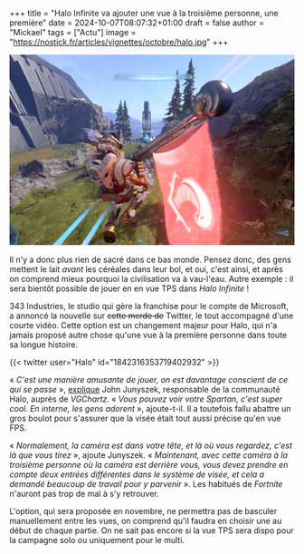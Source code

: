 +++
title = "Halo Infinite va ajouter une vue à la troisième personne, une première"
date = 2024-10-07T08:07:32+01:00
draft = false
author = "Mickael"
tags = ["Actu"]
image = "https://nostick.fr/articles/vignettes/octobre/halo.jpg"
+++

![Halo Infinite](halo.jpg "Légende de l’image") 

Il n'y a donc plus rien de sacré dans ce bas monde. Pensez donc, des gens mettent le lait *avant* les céréales dans leur bol, et oui, c'est ainsi, et après on comprend mieux pourquoi la civilisation va à vau-l'eau. Autre exemple : il sera bientôt possible de jouer en en vue TPS dans *Halo Infinite* !

343 Industries, le studio qui gère la franchise pour le compte de Microsoft, a annoncé la nouvelle sur ~~cette merde de~~ Twitter, le tout accompagné d'une courte vidéo. Cette option est un changement majeur pour Halo, qui n'a jamais proposé autre chose qu'une vue à la première personne dans toute sa longue histoire.

{{< twitter user="Halo" id="1842316353719402932" >}}

« *C'est une manière amusante de jouer, on est davantage conscient de ce qui se passe* », [explique](https://www.vgchartz.com/article/462653/halo-infinite-adding-third-person-mode-in-november/) John Junyszek, responsable de la communauté Halo, auprès de *VGChartz*. « *Vous pouvez voir votre Spartan, c'est super cool. En interne, les gens adorent* », ajoute-t-il. Il a toutefois fallu abattre un gros boulot pour s'assurer que la visée était tout aussi précise qu'en vue FPS.

« *Normalement, la caméra est dans votre tête, et là où vous regardez, c'est là que vous tirez* », ajoute Junyszek. « *Maintenant, avec cette caméra à la troisième personne où la caméra est derrière vous, vous devez prendre en compte deux entrées différentes dans le système de visée, et cela a demandé beaucoup de travail pour y parvenir* ». Les habitués de *Fortnite* n'auront pas trop de mal à s'y retrouver.

L'option, qui sera proposée en novembre, ne permettra pas de basculer manuellement entre les vues, on comprend qu'il faudra en choisir une au début de chaque partie. On ne sait pas encore si la vue TPS sera dispo pour la campagne solo ou uniquement pour le multi.